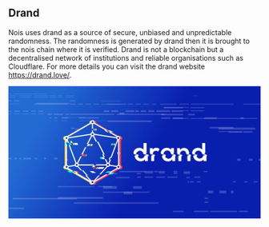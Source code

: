 ## Drand

Nois uses drand as a source of secure, unbiased and unpredictable randomness.
The randomness is generated by drand then it is brought to the nois chain where
it is verified. Drand is not a blockchain but a decentralised network of
institutions and reliable organisations such as Cloudflare. For more details you
can visit the drand website <https://drand.love/>.

![Drand](img/drand-cover.jpeg)
